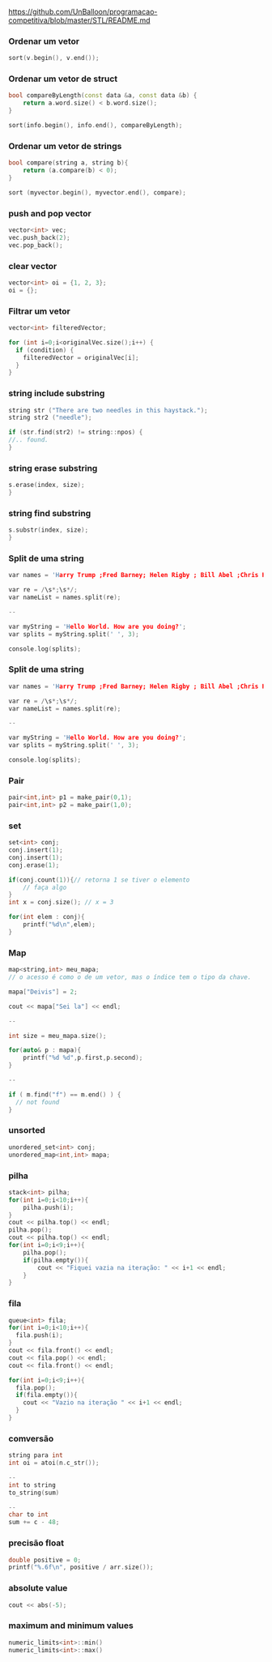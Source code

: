 https://github.com/UnBalloon/programacao-competitiva/blob/master/STL/README.md

###  Ordenar um vetor
```cpp
sort(v.begin(), v.end());
```


###  Ordenar um vetor de struct
```cpp
bool compareByLength(const data &a, const data &b) {
    return a.word.size() < b.word.size();
}

sort(info.begin(), info.end(), compareByLength);
```


###  Ordenar um vetor de strings
```cpp
bool compare(string a, string b){
    return (a.compare(b) < 0);
}

sort (myvector.begin(), myvector.end(), compare);
```


###  push and pop vector
```cpp
vector<int> vec;
vec.push_back(2);
vec.pop_back();
```

###  clear vector
```cpp
vector<int> oi = {1, 2, 3};
oi = {};
```


###  Filtrar um vetor
```cpp
vector<int> filteredVector;

for (int i=0;i<originalVec.size();i++) {
  if (condition) {
    filteredVector = originalVec[i];
  }
}
```


###  string include substring
```cpp
string str ("There are two needles in this haystack.");
string str2 ("needle");

if (str.find(str2) != string::npos) {
//.. found.
} 
```

###  string erase substring
```cpp
s.erase(index, size);
} 
```


###  string find substring
```cpp
s.substr(index, size);
} 
```


###  Split de uma string
```cpp
var names = 'Harry Trump ;Fred Barney; Helen Rigby ; Bill Abel ;Chris Hand ';

var re = /\s*;\s*/;
var nameList = names.split(re);

--

var myString = 'Hello World. How are you doing?';
var splits = myString.split(' ', 3);

console.log(splits);
```

###  Split de uma string
```cpp
var names = 'Harry Trump ;Fred Barney; Helen Rigby ; Bill Abel ;Chris Hand ';

var re = /\s*;\s*/;
var nameList = names.split(re);

--

var myString = 'Hello World. How are you doing?';
var splits = myString.split(' ', 3);

console.log(splits);
```


###  Pair
```cpp
pair<int,int> p1 = make_pair(0,1);
pair<int,int> p2 = make_pair(1,0);
```


###  set
```cpp
set<int> conj;
conj.insert(1);
conj.insert(1);
conj.erase(1);

if(conj.count(1)){// retorna 1 se tiver o elemento
	// faça algo
}
int x = conj.size(); // x = 3

for(int elem : conj){
	printf("%d\n",elem);
}
```


###  Map
```cpp
map<string,int> meu_mapa;
// o acesso é como o de um vetor, mas o índice tem o tipo da chave.

mapa["Deivis"] = 2;

cout << mapa["Sei la"] << endl;

--

int size = meu_mapa.size();

for(auto& p : mapa){
	printf("%d %d",p.first,p.second);
}

--

if ( m.find("f") == m.end() ) {
  // not found
}
```


###  unsorted
```cpp
unordered_set<int> conj;
unordered_map<int,int> mapa;
```


###  pilha
```cpp
stack<int> pilha;
for(int i=0;i<10;i++){
    pilha.push(i);
}
cout << pilha.top() << endl;
pilha.pop();
cout << pilha.top() << endl;
for(int i=0;i<9;i++){
    pilha.pop();
    if(pilha.empty()){
        cout << "Fiquei vazia na iteração: " << i+1 << endl;
    }
}
```


###  fila
```cpp
queue<int> fila;
for(int i=0;i<10;i++){
  fila.push(i);
}
cout << fila.front() << endl;
cout << fila.pop() << endl;
cout << fila.front() << endl;

for(int i=0;i<9;i++){
  fila.pop();
  if(fila.empty()){
    cout << "Vazio na iteração " << i+1 << endl;
  }
}
```


###  comversão
```cpp
string para int
int oi = atoi(n.c_str());

--
int to string
to_string(sum)

--
char to int
sum += c - 48;
```


###  precisão float
```cpp
double positive = 0;
printf("%.6f\n", positive / arr.size());
```


###  absolute value
```cpp
cout << abs(-5);
```

###  maximum and minimum values
```cpp
numeric_limits<int>::min()
numeric_limits<int>::max()
```
